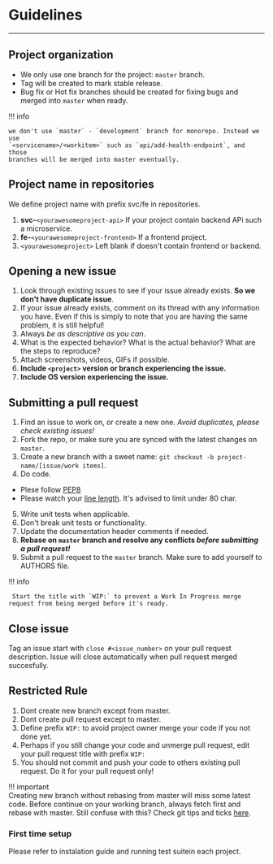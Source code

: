 # Guidelines

---

## Project organization

- We only use one branch for the project: `master` branch.
- Tag will be created to mark stable release.
- Bug fix or Hot fix branches should be created for fixing bugs and merged into
  `master` when ready.

!!! info

    we don't use `master` - `development` branch for monorepo. Instead we use
    `<servicename>/<workitem>` such as `api/add-health-endpoint`, and those
    branches will be merged into master eventually.

## Project name in repositories 

We define project name with prefix svc/fe in repositories.

1.  **svc-**`<yourawesomeproject-api>` 
	If your project contain backend APi such a microservice.
2.  **fe-**`<yourawesomeproject-frontend>` 
	If a frontend project.
3.  `<yourawesomeproject>` 
	Left blank if doesn't contain frontend or backend. 		


## Opening a new issue

1. Look through existing issues to see if your issue already
   exists. **So we don't have duplicate issue**.
2. If your issue already exists, comment on its thread with any
   information you have. Even if this is simply to note that you are having the same problem, it is still helpful!
3. Always *be as descriptive as you can*.
4. What is the expected behavior? What is the actual behavior? What are the steps to reproduce?
5. Attach screenshots, videos, GIFs if possible.
6. **Include `<project>` version or branch experiencing the issue.**
7. **Include OS version experiencing the issue.**


## Submitting a pull request

1. Find an issue to work on, or create a new one. *Avoid duplicates, please check existing issues!*
2. Fork the repo, or make sure you are synced with the latest changes on `master`.
3. Create a new branch with a sweet name: `git checkout -b project-name/[issue/work items]`.
4. Do code.
 - Plese follow [PEP8](https://pep8.org/)
 - Please watch your [line length](https://baymard.com/blog/line-length-readability). It's
   advised to limit under 80 char.
5. Write unit tests when applicable.
6. Don't break unit tests or functionality.
7. Update the documentation header comments if needed.
8. **Rebase on `master` branch and resolve any conflicts _before submitting a pull request!_**
9. Submit a pull request to the `master` branch. Make sure to add yourself to
   AUTHORS file.

!!! info

     Start the title with `WIP:` to prevent a Work In Progress merge request from being merged before it's ready. 

## Close issue

Tag an issue start with `close #<issue_number>` on your pull request description.
Issue will close automatically when pull request merged succesfully. 
 

## Restricted Rule
1. Dont create new branch except from master.
2. Dont create pull request except to master.
3. Define prefix `WIP:` to avoid project owner merge your code if you not done yet.
4. Perhaps if you still change your code and unmerge pull request, 
   edit your pull request title with prefix `WIP:`   
5. You should not commit and push your code to others existing pull request. 
Do it for your pull request only!  

!!! important  
    Creating new branch without rebasing from master will miss some latest code. 
    Before continue on your working branch, always fetch first and rebase with master.
    Still confuse with this? Check git tips and ticks [here](git-tutorial.md). 



### First time setup

Please refer to instalation guide and running test suitein each project.